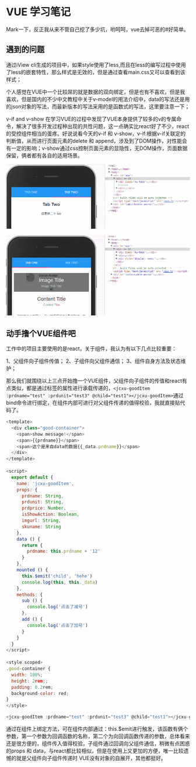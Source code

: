 # VUE 学习笔记

Mark一下，反正我从来不管自己挖了多少坑，哟呵呵，vue去掉可恶的\#好简单。

## 遇到的问题

通过iView cli生成的项目中，如果style使用了less,而且在less的编写过程中使用了less的嵌套特性，那么样式是无效的，但是通过查看main.css又可以查看到该样式；

个人感觉在VUE中一个比较屌的就是数据的双向绑定，但是也有不喜欢，但是我喜欢，但是国内的不少中文教程中关于v-model的用法介绍中，data的写法还是用的json对象的写法，而最新版本的写法采用的是函数式的写法，这里要注意一下；

v-if and v-show 在学习VUE的过程中发现了VUE本身提供了较多的v的专属命令，解决了很多开发过程种出现的共性问题，这一点确实比react好了不少，react的受控组件相当的蛋疼。好说说看今天的v-if 和 v-show，v-if:根据v-if关联定的判断值，从而进行页面元素的delete 和 append，涉及到了DOM操作，对性能会有一定的影响；v-show通过css控制页面元素的显隐性，无DOM操作，页面数据保留，俩者都有各自的适用场景。

![](../.gitbook/assets/v-if.gif)

![](../.gitbook/assets/v-show.gif)

## 动手撸个VUE组件吧

工作中的项目主要使用的是react，关于组件，我认为有以下几点比较重要：

1、父组件向子组件传值； 2、子组件向父组件通信； 3、组件自身方法及状态维护；

那么我们就围绕以上三点开始撸一个VUE组件，父组件向子组件的传值和react有点类似，都是通过标签的属性进行承载传递的，`<jcxu-goodItem :prdname="test" :prdunit="test3" @child="test1"></jcxu-goodItem>`通过bind命令进行绑定，在组件内部可进行对父组件传递的值得校验，我就直接贴代码了。

```javascript
<template>
  <div class="good-container">
    <span>show message!</span>
    <span>{{prdname}}</span>
    <span>这个是来自data的数据{{_data.prdname}}</span>
  </div>
</template>

<script>
  export default {
    name: 'jcxu-goodItem',
    props: {
      prdname: String,
      prdunit: String,
      prdprice: Number,
      isShowAction: Boolean,
      imgurl: String,
      skuname: String
    },
    data () {
      return {
        prdname: this.prdname + '12'
      }
    },
    mounted () {
      this.$emit('child', 'hehe')
      console.log(this, this._data)
    },
    methods: {
      sub () {
        console.log('点击了减号')
      },
      add () {
        console.log('点击了加号')
      }
    }
  }
</script>

<style scoped>
.good-container {
  width: 100%;
  height: 2rem;;
  padding: 0.2rem;
  background-color: red;
}
</style>
```

```javascript
<jcxu-goodItem :prdname="test" :prdunit="test3" @child="test1"></jcxu-goodItem>
```

通过在组件上绑定方法，可在组件内部通过：this.$emit进行触发，该函数有俩个参数，第一个参数为回调函数的名称，第二个为向回调函数传递的参数，总体看来还是很方便的，组件传入值得校验，子组件通过回调向父组件通信，稍微有点困惑的props 和 data，与react都比较相似，但是在使用上又更加的方便，唯一比较遗憾的就是父组件向子组件传递时 VUE没有对象的自展开，其他都挺好。

